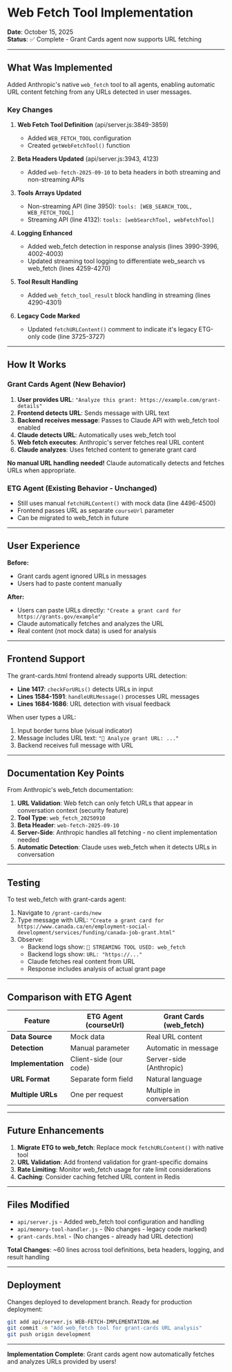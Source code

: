 # Web Fetch Tool Implementation

**Date**: October 15, 2025  
**Status**: ✅ Complete - Grant Cards agent now supports URL fetching

---

## What Was Implemented

Added Anthropic's native `web_fetch` tool to all agents, enabling automatic URL content fetching from any URLs detected in user messages.

### Key Changes

1. **Web Fetch Tool Definition** (api/server.js:3849-3859)
   - Added `WEB_FETCH_TOOL` configuration
   - Created `getWebFetchTool()` function

2. **Beta Headers Updated** (api/server.js:3943, 4123)
   - Added `web-fetch-2025-09-10` to beta headers in both streaming and non-streaming APIs

3. **Tools Arrays Updated**
   - Non-streaming API (line 3950): `tools: [WEB_SEARCH_TOOL, WEB_FETCH_TOOL]`
   - Streaming API (line 4132): `tools: [webSearchTool, webFetchTool]`

4. **Logging Enhanced**
   - Added web_fetch detection in response analysis (lines 3990-3996, 4002-4003)
   - Updated streaming tool logging to differentiate web_search vs web_fetch (lines 4259-4270)

5. **Tool Result Handling**
   - Added `web_fetch_tool_result` block handling in streaming (lines 4290-4301)

6. **Legacy Code Marked**
   - Updated `fetchURLContent()` comment to indicate it's legacy ETG-only code (line 3725-3727)

---

## How It Works

### Grant Cards Agent (New Behavior)

1. **User provides URL**: `"Analyze this grant: https://example.com/grant-details"`
2. **Frontend detects URL**: Sends message with URL text
3. **Backend receives message**: Passes to Claude API with web_fetch tool enabled
4. **Claude detects URL**: Automatically uses web_fetch tool
5. **Web fetch executes**: Anthropic's server fetches real URL content
6. **Claude analyzes**: Uses fetched content to generate grant card

**No manual URL handling needed!** Claude automatically detects and fetches URLs when appropriate.

### ETG Agent (Existing Behavior - Unchanged)

- Still uses manual `fetchURLContent()` with mock data (line 4496-4500)
- Frontend passes URL as separate `courseUrl` parameter
- Can be migrated to web_fetch in future

---

## User Experience

**Before:**
- Grant cards agent ignored URLs in messages
- Users had to paste content manually

**After:**
- Users can paste URLs directly: `"Create a grant card for https://grants.gov/example"`
- Claude automatically fetches and analyzes the URL
- Real content (not mock data) is used for analysis

---

## Frontend Support

The grant-cards.html frontend already supports URL detection:

- **Line 1417**: `checkForURLs()` detects URLs in input
- **Lines 1584-1591**: `handleURLMessage()` processes URL messages
- **Lines 1684-1686**: URL detection with visual feedback

When user types a URL:
1. Input border turns blue (visual indicator)
2. Message includes URL text: `"🔗 Analyze grant URL: ..."`
3. Backend receives full message with URL

---

## Documentation Key Points

From Anthropic's web_fetch documentation:

1. **URL Validation**: Web fetch can only fetch URLs that appear in conversation context (security feature)
2. **Tool Type**: `web_fetch_20250910`
3. **Beta Header**: `web-fetch-2025-09-10`
4. **Server-Side**: Anthropic handles all fetching - no client implementation needed
5. **Automatic Detection**: Claude uses web_fetch when it detects URLs in conversation

---

## Testing

To test web_fetch with grant-cards agent:

1. Navigate to `/grant-cards/new`
2. Type message with URL: `"Create a grant card for https://www.canada.ca/en/employment-social-development/services/funding/canada-job-grant.html"`
3. Observe:
   - Backend logs show: `🔗 STREAMING TOOL USED: web_fetch`
   - Backend logs show: `URL: "https://..."` 
   - Claude fetches real content from URL
   - Response includes analysis of actual grant page

---

## Comparison with ETG Agent

| Feature | ETG Agent (courseUrl) | Grant Cards (web_fetch) |
|---------|----------------------|------------------------|
| **Data Source** | Mock data | Real URL content |
| **Detection** | Manual parameter | Automatic in message |
| **Implementation** | Client-side (our code) | Server-side (Anthropic) |
| **URL Format** | Separate form field | Natural language |
| **Multiple URLs** | One per request | Multiple in conversation |

---

## Future Enhancements

1. **Migrate ETG to web_fetch**: Replace mock `fetchURLContent()` with native tool
2. **URL Validation**: Add frontend validation for grant-specific domains
3. **Rate Limiting**: Monitor web_fetch usage for rate limit considerations
4. **Caching**: Consider caching fetched URL content in Redis

---

## Files Modified

- `api/server.js` - Added web_fetch tool configuration and handling
- `api/memory-tool-handler.js` - (No changes - legacy code marked)
- `grant-cards.html` - (No changes - already had URL detection)

**Total Changes**: ~60 lines across tool definitions, beta headers, logging, and result handling

---

## Deployment

Changes deployed to development branch. Ready for production deployment:

```bash
git add api/server.js WEB-FETCH-IMPLEMENTATION.md
git commit -m "Add web_fetch tool for grant-cards URL analysis"
git push origin development
```

---

**Implementation Complete**: Grant cards agent now automatically fetches and analyzes URLs provided by users!
